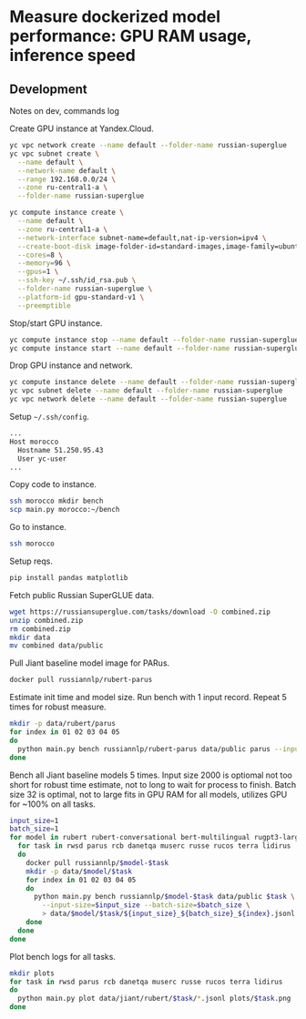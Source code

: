 
# Measure dockerized model performance: GPU RAM usage, inference speed

## Development

Notes on dev, commands log

Create GPU instance at Yandex.Cloud.

```bash
yc vpc network create --name default --folder-name russian-superglue
yc vpc subnet create \
  --name default \
  --network-name default \
  --range 192.168.0.0/24 \
  --zone ru-central1-a \
  --folder-name russian-superglue

yc compute instance create \
  --name default \
  --zone ru-central1-a \
  --network-interface subnet-name=default,nat-ip-version=ipv4 \
  --create-boot-disk image-folder-id=standard-images,image-family=ubuntu-2004-lts-gpu,type=network-hdd,size=100 \
  --cores=8 \
  --memory=96 \
  --gpus=1 \
  --ssh-key ~/.ssh/id_rsa.pub \
  --folder-name russian-superglue \
  --platform-id gpu-standard-v1 \
  --preemptible
```

Stop/start GPU instance.

```bash
yc compute instance stop --name default --folder-name russian-superglue
yc compute instance start --name default --folder-name russian-superglue
```

Drop GPU instance and network.

```bash
yc compute instance delete --name default --folder-name russian-superglue
yc vpc subnet delete --name default --folder-name russian-superglue
yc vpc network delete --name default --folder-name russian-superglue
```

Setup `~/.ssh/config`.

```bash
...
Host morocco
  Hostname 51.250.95.43
  User yc-user
...
```

Copy code to instance.

```bash
ssh morocco mkdir bench
scp main.py morocco:~/bench
```

Go to instance.

```bash
ssh morocco
```

Setup reqs.

```bash
pip install pandas matplotlib
```


Fetch public Russian SuperGLUE data.

```bash
wget https://russiansuperglue.com/tasks/download -O combined.zip
unzip combined.zip
rm combined.zip
mkdir data
mv combined data/public
```

Pull Jiant baseline model image for PARus.

```bash
docker pull russiannlp/rubert-parus
```

Estimate init time and model size. Run bench with 1 input record. Repeat 5 times for robust measure.

```bash
mkdir -p data/rubert/parus
for index in 01 02 03 04 05
do
  python main.py bench russiannlp/rubert-parus data/public parus --input-size=1 --batch-size=1 > data/rubert/parus/1_1_$index.jsonl
done
```

Bench all Jiant baseline models 5 times. Input size 2000 is optiomal not too short for robust time estimate, not to long to wait for process to finish. Batch size 32 is optimal, not to large fits in GPU RAM for all models, utilizes GPU for ~100% on all tasks.

```bash
input_size=1
batch_size=1
for model in rubert rubert-conversational bert-multilingual rugpt3-large rugpt3-medium rugpt3-smalldo
  for task in rwsd parus rcb danetqa muserc russe rucos terra lidirus
  do
    docker pull russiannlp/$model-$task
    mkdir -p data/$model/$task
    for index in 01 02 03 04 05
	do
	  python main.py bench russiannlp/$model-$task data/public $task \
        --input-size=$input_size --batch-size=$batch_size \
        > data/$model/$task/${input_size}_${batch_size}_${index}.jsonl
    done
  done
done
```

Plot bench logs for all tasks.

```bash
mkdir plots
for task in rwsd parus rcb danetqa muserc russe rucos terra lidirus
do
  python main.py plot data/jiant/rubert/$task/*.jsonl plots/$task.png
done

```
